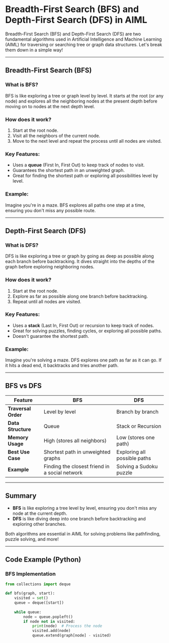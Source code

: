 # Breadth-First Search (BFS) and Depth-First Search (DFS) in AIML

Breadth-First Search (BFS) and Depth-First Search (DFS) are two fundamental algorithms used in Artificial Intelligence and Machine Learning (AIML) for traversing or searching tree or graph data structures. Let's break them down in a simple way!

---

## **Breadth-First Search (BFS)**

### **What is BFS?**
BFS is like exploring a tree or graph level by level. It starts at the root (or any node) and explores all the neighboring nodes at the present depth before moving on to nodes at the next depth level.

### **How does it work?**
1. Start at the root node.
2. Visit all the neighbors of the current node.
3. Move to the next level and repeat the process until all nodes are visited.

### **Key Features:**
- Uses a **queue** (First In, First Out) to keep track of nodes to visit.
- Guarantees the shortest path in an unweighted graph.
- Great for finding the shortest path or exploring all possibilities level by level.

### **Example:**
Imagine you're in a maze. BFS explores all paths one step at a time, ensuring you don't miss any possible route.

---

## **Depth-First Search (DFS)**

### **What is DFS?**
DFS is like exploring a tree or graph by going as deep as possible along each branch before backtracking. It dives straight into the depths of the graph before exploring neighboring nodes.

### **How does it work?**
1. Start at the root node.
2. Explore as far as possible along one branch before backtracking.
3. Repeat until all nodes are visited.

### **Key Features:**
- Uses a **stack** (Last In, First Out) or recursion to keep track of nodes.
- Great for solving puzzles, finding cycles, or exploring all possible paths.
- Doesn't guarantee the shortest path.

### **Example:**
Imagine you're solving a maze. DFS explores one path as far as it can go. If it hits a dead end, it backtracks and tries another path.

---

## **BFS vs DFS**

| Feature                | BFS                          | DFS                          |
|------------------------|------------------------------|------------------------------|
| **Traversal Order**     | Level by level               | Branch by branch             |
| **Data Structure**      | Queue                        | Stack or Recursion           |
| **Memory Usage**        | High (stores all neighbors)  | Low (stores one path)        |
| **Best Use Case**       | Shortest path in unweighted graphs | Exploring all possible paths |
| **Example**             | Finding the closest friend in a social network | Solving a Sudoku puzzle |

---

## **Summary**
- **BFS** is like exploring a tree level by level, ensuring you don't miss any node at the current depth.
- **DFS** is like diving deep into one branch before backtracking and exploring other branches.

Both algorithms are essential in AIML for solving problems like pathfinding, puzzle solving, and more!

---

## **Code Example (Python)**

### BFS Implementation
```python
from collections import deque

def bfs(graph, start):
    visited = set()
    queue = deque([start])
    
    while queue:
        node = queue.popleft()
        if node not in visited:
            print(node)  # Process the node
            visited.add(node)
            queue.extend(graph[node] - visited)

